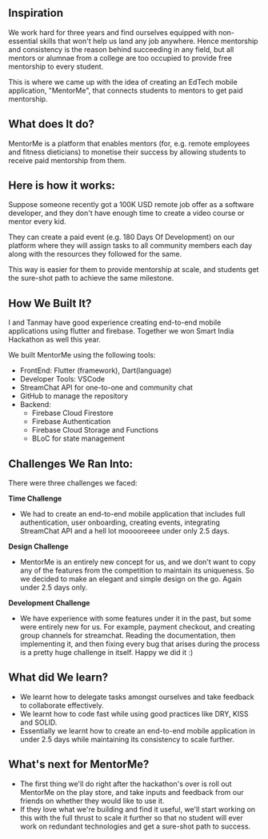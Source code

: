 ## Inspiration
We work hard for three years and find ourselves equipped with non-essential skills that won't help us land any job anywhere. Hence mentorship and consistency is the reason behind succeeding in any field, but all mentors or alumnae from a college are too occupied to provide free mentorship to every student.

This is where we came up with the idea of creating an EdTech mobile application, "MentorMe", that connects students to mentors to get paid mentorship. 

## What does It do?
MentorMe is a platform that enables mentors (for, e.g. remote employees and fitness dieticians) to monetise their success by allowing students to receive paid mentorship from them.

## Here is how it works:
Suppose someone recently got a 100K USD remote job offer as a software developer, and they don't have enough time to create a video course or mentor every kid.

They can create a paid event (e.g. 180 Days Of Development) on our platform where they will assign tasks to all community members each day along with the resources they followed for the same. 

This way is easier for them to provide mentorship at scale, and students get the sure-shot path to achieve the same milestone.

## How We Built It?
I and Tanmay have good experience creating end-to-end mobile applications using flutter and firebase. Together we won Smart India Hackathon as well this year.

We built MentorMe using the following tools:
- FrontEnd: Flutter (framework), Dart(language)
- Developer Tools: VSCode
- StreamChat API for one-to-one and community chat
- GitHub to manage the repository
- Backend:
  - Firebase Cloud Firestore
  - Firebase Authentication
  - Firebase Cloud Storage and Functions
  - BLoC for state management

## Challenges We Ran Into:
There were three challenges we faced:

**Time Challenge**
- We had to create an end-to-end mobile application that includes full authentication, user onboarding, creating events, integrating StreamChat API and a hell lot mooooreeee under only 2.5 days.

**Design Challenge**
- MentorMe is an entirely new concept for us, and we don't want to copy any of the features from the competition to maintain its uniqueness. So we decided to make an elegant and simple design on the go. 
Again under 2.5 days only.

**Development Challenge**
- We have experience with some features under it in the past, but some were entirely new for us. For example, payment checkout, and creating group channels for streamchat. Reading the documentation, then implementing it, and then fixing every bug that arises during the process is a pretty huge challenge in itself. Happy we did it :)

## What did We learn?
- We learnt how to delegate tasks amongst ourselves and take feedback to collaborate effectively.
- We learnt how to code fast while using good practices like DRY, KISS and SOLID.
- Essentially we learnt how to create an end-to-end mobile application in under 2.5 days while maintaining its consistency to scale further.

## What's next for MentorMe?
- The first thing we'll do right after the hackathon's over is roll out MentorMe on the play store, and take inputs and feedback from our friends on whether they would like to use it.
- If they love what we're building and find it useful, we'll start working on this with the full thrust to scale it further so that no student will ever work on redundant technologies and get a sure-shot path to success.
